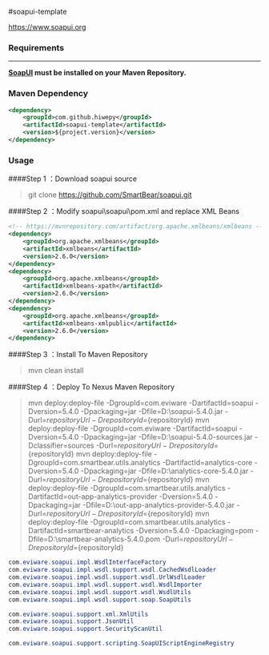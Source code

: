 #soapui-template

https://www.soapui.org

### Requirements
------------
**[SoapUI](https://github.com/SmartBear/soapui) must be installed on your Maven Repository.**

### Maven Dependency

``` xml
<dependency>
	<groupId>com.github.hiwepy</groupId>
	<artifactId>soapui-template</artifactId>
	<version>${project.version}</version>
</dependency>
```

### Usage

####Step 1 ：Download soapui source

> git clone https://github.com/SmartBear/soapui.git

####Step 2 ：Modify soapui\soapui\pom.xml and replace XML Beans

```xml
<!-- https://mvnrepository.com/artifact/org.apache.xmlbeans/xmlbeans -->
<dependency>
	<groupId>org.apache.xmlbeans</groupId>
	<artifactId>xmlbeans</artifactId>
	<version>2.6.0</version>
</dependency>
<dependency>
	<groupId>org.apache.xmlbeans</groupId>
	<artifactId>xmlbeans-xpath</artifactId>
	<version>2.6.0</version>
</dependency>
<dependency>
	<groupId>org.apache.xmlbeans</groupId>
	<artifactId>xmlbeans-xmlpublic</artifactId>
	<version>2.6.0</version>
</dependency>
```

####Step 3 ：Install To Maven Repository

> mvn clean install

####Step 4 ：Deploy To Nexus Maven Repository

> mvn deploy:deploy-file -DgroupId=com.eviware -DartifactId=soapui -Dversion=5.4.0 -Dpackaging=jar -Dfile=D:\soapui-5.4.0.jar -Durl=${repositoryUrl} -DrepositoryId=${repositoryId}
mvn deploy:deploy-file -DgroupId=com.eviware -DartifactId=soapui -Dversion=5.4.0 -Dpackaging=jar -Dfile=D:\soapui-5.4.0-sources.jar -Dclassifier=sources -Durl=${repositoryUrl} -DrepositoryId=${repositoryId}
mvn deploy:deploy-file -DgroupId=com.smartbear.utils.analytics -DartifactId=analytics-core -Dversion=5.4.0 -Dpackaging=jar -Dfile=D:\analytics-core-5.4.0.jar -Durl=${repositoryUrl} -DrepositoryId=${repositoryId}
mvn deploy:deploy-file -DgroupId=com.smartbear.utils.analytics -DartifactId=out-app-analytics-provider -Dversion=5.4.0 -Dpackaging=jar -Dfile=D:\out-app-analytics-provider-5.4.0.jar -Durl=${repositoryUrl} -DrepositoryId=${repositoryId}
mvn deploy:deploy-file -DgroupId=com.smartbear.utils.analytics -DartifactId=smartbear-analytics -Dversion=5.4.0 -Dpackaging=pom -Dfile=D:\smartbear-analytics-5.4.0.pom -Durl=${repositoryUrl} -DrepositoryId=${repositoryId}
> 
```java
com.eviware.soapui.impl.WsdlInterfaceFactory
com.eviware.soapui.impl.wsdl.support.wsdl.CachedWsdlLoader
com.eviware.soapui.impl.wsdl.support.wsdl.UrlWsdlLoader
com.eviware.soapui.impl.wsdl.support.wsdl.WsdlImporter
com.eviware.soapui.impl.wsdl.support.wsdl.WsdlUtils
com.eviware.soapui.impl.wsdl.support.soap.SoapUtils

com.eviware.soapui.support.xml.XmlUtils
com.eviware.soapui.support.JsonUtil
com.eviware.soapui.support.SecurityScanUtil

com.eviware.soapui.support.scripting.SoapUIScriptEngineRegistry
```
